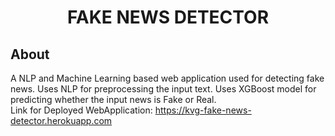 <div align="center">
    <h1>FAKE NEWS DETECTOR</h1>
</div>

## About
A NLP and Machine Learning based web application used for detecting fake news. Uses NLP for preprocessing the input text. Uses XGBoost model for predicting whether the input news is Fake or Real. <br>
Link for Deployed WebApplication: https://kvg-fake-news-detector.herokuapp.com